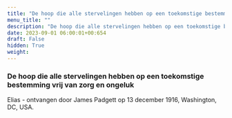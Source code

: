 ```yaml
---
title: "De hoop die alle stervelingen hebben op een toekomstige bestemming vrij van zorg en ongeluk"
menu_title: ""
description: "De hoop die alle stervelingen hebben op een toekomstige bestemming vrij van zorg en ongeluk"
date: 2023-09-01 06:00:01+00:654
draft: False
hidden: True
weight:
---
```

### De hoop die alle stervelingen hebben op een toekomstige bestemming vrij van zorg en ongeluk

Elias - ontvangen door James Padgett op 13 december 1916, Washington, DC, USA.
